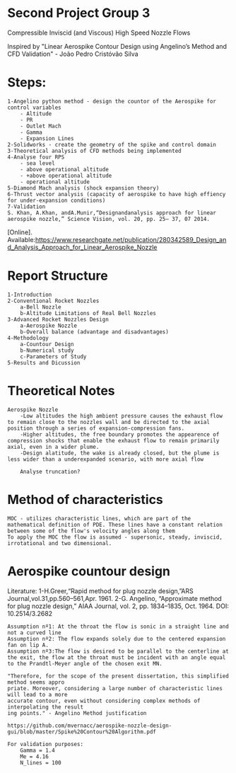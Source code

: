 # Second Project Group 3
Compressible Inviscid (and Viscous) High Speed Nozzle Flows 

Inspired by "Linear Aerospike Contour Design using
 Angelino’s Method and CFD Validation" - João Pedro Cristóvão Silva

 # Steps:
    1-Angelino python method - design the countor of the Aerospike for control variables
        - Altitude
        - PR
        - Outlet Mach
        - Gamma
        - Expansion Lines
    2-Solidworks - create the geometry of the spike and control domain
    3-Theoretical analysis of CFD methods being implemented
    4-Analyse four RPS
        - sea level
        - above operational altitude
        - +above operational altitude
        - operational altitude
    5-Diamond Mach analysis (shock expansion theory)
    6-Thrust vector analysis (capacity of aerospike to have high effiency for under-expansion conditions)
    7-Validation
    S. Khan, A.Khan, andA.Munir,“Designandanalysis approach for linear aerospike nozzle,” Science Vision, vol. 20, pp. 25– 37, 07 2014.
 [Online]. Available:https://www.researchgate.net/publication/280342589_Design_and_Analysis_Approach_for_Linear_Aerospike_Nozzle

# Report Structure
    1-Introduction
    2-Conventional Rocket Nozzles
        a-Bell Nozzle
        b-Altitude Limitations of Real Bell Nozzles
    3-Advanced Rocket Nozzles Design
        a-Aerospike Nozzle
        b-Overall balance (advantage and disadvantages)
    4-Methodology
        a-Countour Design
        b-Numerical study
        c-Parameters of Study
    5-Results and Dicussion

# Theoretical Notes
    Aerospike Nozzle
        -Low altitudes the high ambient pressure causes the exhaust flow to remain close to the nozzles wall and be directed to the axial position through a series of expansion-compression fans.
        -Higher altitudes, the free boundary promotes the appearence of compression shocks that enable the exhaust flow to remain primarily axial, even in a wider plume.
        -Design alatitude, the wake is already closed, but the plume is less wider than a underexpanded scenario, with more axial flow

        Analyse truncation?
    
# Method of characteristics 
    MOC - utilizes characteristic lines, which are part of the mathematical definition of PDE. These lines have a constant relation between some of the flow's velocity angles along them
    To apply the MOC the flow is assumed - supersonic, steady, inviscid, irrotational and two dimensional.

# Aerospike countour design
Literature:
    1-H.Greer,“Rapid method for plug nozzle design,”ARS Journal,vol.31,pp.560–561,Apr. 1961. 
    2-G. Angelino, “Approximate method for plug nozzle design,” AIAA Journal, vol. 2, pp. 1834–1835, Oct. 1964. DOI: 10.2514/3.2682

    Assumption nº1: At the throat the flow is sonic in a straight line and not a curved line
    Assumption nº2: The flow expands solely due to the centered expansion fan on lip A.
    Assumption nº3:The flow is desired to be parallel to the centerline at the exit, the flow at the throat must be incident with an angle equal to the Prandtl-Meyer angle of the chosen exit MN.

    "Therefore, for the scope of the present dissertation, this simplified method seems appro
    priate. Moreover, considering a large number of characteristic lines will lead to a more
    accurate contour, even without considering complex methods of interpolating the result
    ing points." - Angelino Method justification

    https://github.com/mvernacc/aerospike-nozzle-design-gui/blob/master/Spike%20Contour%20Algorithm.pdf

    For validation purposes:
        Gamma = 1.4
        Me = 4.16
        N_lines = 100


